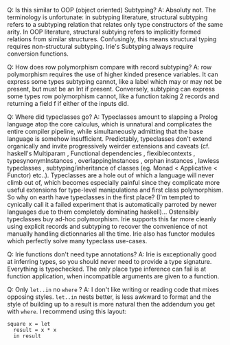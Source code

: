 Q: Is this similar to OOP (object oriented) Subtyping?
A: Absoluty not. The terminology is unfortunate: in subtyping literature, structural subtyping refers to a subtyping relation that relates only type constructors of the same arity. In OOP literature, structural subtying refers to implicitly formed relations from similar structures. Confusingly, this means structural typing requires non-structural subtyping. Irie's Subtyping always require conversion functions.

Q: How does row polymorphism compare with record subtyping?
A: row polymorphism requires the use of higher kinded presence variables. It can express some types subtyping cannot, like a label which may or may not be present, but must be an Int if present. Conversely, subtyping can express some types row polymorphism cannot, like a function taking 2 records and returning a field f if either of the inputs did.

Q: Where did typeclasses go?
A: Typeclasses amount to slapping a Prolog language atop the core calculus, which is unnatural and complicates the entire compiler pipeline, while simultaneously admitting that the base language is somehow insufficient. Predictably, typeclasses don't extend organically and invite progressively weirder extensions and caveats (cf. haskell's Multiparam , Functional dependencies , flexiblecontexts , typesynonymInstances , overlappingInstances , orphan instances , lawless typeclasses , subtyping/inheritance of classes (eg. Monad < Applicative < Functor) etc..). Typeclasses are a hole out of which a language will never climb out of, which becomes especially painful since they complicate more useful extensions for type-level manipulations and first class polymorphism. So why on earth have typeclasses in the first place? (I'm tempted to cynically call it a failed experiment that is automatically parroted by newer languages due to them completely dominating haskell)... Ostensibly typeclasses buy ad-hoc polymorphism. Irie supports this far more cleanly using explicit records and subtyping to recover the convenience of not manually handling dictionnaries all the time. Irie also has functor modules which perfectly solve many typeclass use-cases.

Q: Irie functions don't need type annotations?
A: Irie is exceptionally good at inferring types, so you should never need to provide a type signature. Everything is typechecked. The only place type inference can fail is at function application, when incompatible arguments are given to a function.

Q: Only `let..in` no `where` ?
A: I don't like writing or reading code that mixes opposing styles. `let..in` nests better, is less awkward to format and the style of building up to a result is more natural then the addendum you get with `where`. I recommend using this layout:
```
square x = let
  result = x * x
  in result
```
